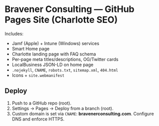 
# Bravener Consulting — GitHub Pages Site (Charlotte SEO)

Includes:
- Jamf (Apple) + Intune (Windows) services
- Smart Home page
- Charlotte landing page with FAQ schema
- Per-page meta titles/descriptions, OG/Twitter cards
- LocalBusiness JSON-LD on home page
- `.nojekyll`, `CNAME`, `robots.txt`, `sitemap.xml`, `404.html`
- Icons + `site.webmanifest`

## Deploy
1. Push to a GitHub repo (root).
2. Settings → Pages → Deploy from a branch (root).
3. Custom domain is set via `CNAME`: **bravenerconsulting.com**. Configure DNS and enforce HTTPS.
